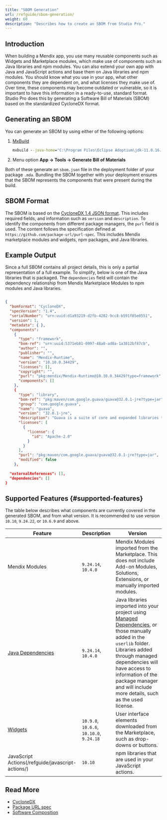 ```yaml
---
title: "SBOM Generation"
url: /refguide/sbom-generation/
weight: 60
description: "Describes how to create an SBOM from Studio Pro."
---
```


## Introduction

When building a Mendix app, you use many reusable components such as Widgets and Marketplace modules, which make use of components such as Java libraries and npm modules. You can also extend your own app with Java and JavaScript actions and base them on Java libraries and npm modules. You should know what you use in your app, what other components they are dependent on, and what licenses they make use of. Over time, these components may become outdated or vulnerable, so it is important to have this information in a ready-to-use, standard format. Studio Pro does this by generating a Software Bill of Materials (SBOM) based on the standardized CycloneDX format.

## Generating an SBOM

You can generate an SBOM by using either of the following options:

1. [MxBuild](/refguide/mxbuild/)

    ```bat
   mxbuild --java-home="C:\Program Files\Eclipse Adoptium\jdk-11.0.16.101-hotspot" --java-exe-path="C:\Program Files\Eclipse Adoptium\jdk-11.0.16.101-hotspot\bin\java.exe" --generate-sbom  "C:\Mendix\MyApp\MyApp.mpr"
   ```

2. Menu option **App -> Tools -> Generate Bill of Materials**

Both of these generate an `sbom.json` file in the deployment folder of your package `.mda`. Bundling the SBOM together with your deployment ensures that the SBOM represents the components that were present during the build.

## SBOM Format

The SBOM is based on the [CycloneDX 1.4 JSON format](https://cyclonedx.org/docs/1.4/json/). This includes required fields, and information such as `version` and `description`. To identify the components from different package managers, the `purl` field is used. The content follows the specification defined at `https://github.com/package-url/purl-spec`. This includes Mendix marketplace modules and widgets, npm packages, and Java libraries. 

## Example Output

Since a full SBOM contains all project details, this is only a partial representation of a full example. To simplify, below is one of the Java libraries that is packaged. The `dependencies` field will contain the dependency relationship from Mendix Marketplace Modules to npm modules and Java libraries.

```json

{
  "bomFormat": "CycloneDX",
  "specVersion": "1.4",
  "serialNumber": "urn:uuid:d1a93219-d2fb-4282-9cc8-b591f85e0551",
  "version": 1,
  "metadata": { },
  "components": 
    {
      "type": "framework",
      "bom-ref": "urn:uuid:5371eb81-0997-48a0-ad0a-1a3012bf87cb",
      "author": "",
      "publisher": "",
      "name": "Mendix-Runtime",
      "version": "10.10.0.34429",
      "licenses": [],
      "copyright": "",
      "purl": "pkg:mendix/Mendix-Runtime@10.10.0.34429?type=framework",
      "components": []
    },
    {
      "type": "library",
      "bom-ref": "pkg:maven/com.google.guava/guava@32.0.1-jre?type=jar",
      "group": "com.google.guava",
      "name": "guava",
      "version": "32.0.1-jre",
      "description": "Guava is a suite of core and expanded libraries that include utility classes, Google\u0027s collections, I/O classes, and much more.",
      "licenses": [
        {
          "license": {
            "id": "Apache-2.0"
          }
        }
      ],
      "purl": "pkg:maven/com.google.guava/guava@32.0.1-jre?type=jar",
      "modified": false
    },
   
  "externalReferences": [],
  "dependencies": []
}

```

## Supported Features {#supported-features}

The table below describes what components are currently covered in the generated SBOM, and from what version. It is recommended to use version `10.10`, `9.24.22`, or `10.6.9` and above.

| Feature | Description | Version
| --- | --- | --- |
| Mendix Modules | `9.24.14`, `10.4.0` | Mendix Modules imported from the Marketplace. This does not include Add-on Modules, Solutions, Extensions, or manually imported modules. |
| [Java Dependencies](/refguide/managed-dependencies/) | `9.24.14`, `10.4.0` | Java libraries imported into your project using [Managed Dependencies](/refguide/managed-dependencies/), or those manually added in the `userlib` folder. Libraries added through managed dependencies will have access to information of the package manager and will include more details, such as the used license. |
| [Widgets](/appstore/widgets/) | `10.9.0`, `10.6.6`, `10.10.0`, `9.24.18` | User interface elements downloaded from the Marketplace, such as drop-downs or buttons. |
| JavaScript Actions(/refguide/javascript-actions/) | `10.10` | npm libraries that are used in your JavaScript actions. |

## Read More

* [CycloneDX](https://cyclonedx.org/)
* [Package URL spec](https://github.com/package-url/purl-spec)
* [Software Composition](/control-center/software-composition/)
